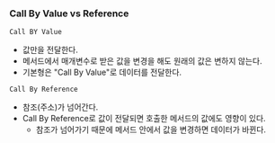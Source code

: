 ### Call By Value vs Reference

`Call BY Value`
- 값만을 전달한다. 
- 메서드에서 매개변수로 받은 값을 변경을 해도 원래의 값은 변하지 않는다.
- 기본형은 "Call By Value"로 데이터를 전달한다.

`Call By Reference`
- 참조(주소)가 넘어간다.
- Call By Reference로 값이 전달되면 호출한 메서드의 값에도 영향이 있다.
  - 참조가 넘어가기 때문에 메서드 안에서 값을 변경하면 데이터가 바뀐다.